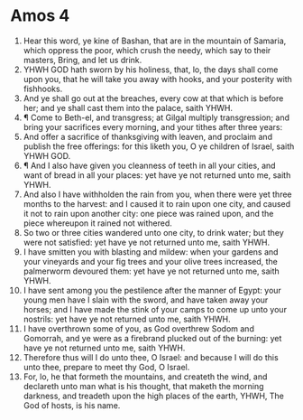 ﻿# Amos 4
1. Hear this word, ye kine of Bashan, that are in the mountain of Samaria, which oppress the poor, which crush the needy, which say to their masters, Bring, and let us drink. 
2. YHWH GOD hath sworn by his holiness, that, lo, the days shall come upon you, that he will take you away with hooks, and your posterity with fishhooks. 
3. And ye shall go out at the breaches, every cow at that which is before her; and ye shall cast them into the palace, saith YHWH. 
4. ¶ Come to Beth-el, and transgress; at Gilgal multiply transgression; and bring your sacrifices every morning, and your tithes after three years: 
5. And offer a sacrifice of thanksgiving with leaven, and proclaim and publish the free offerings: for this liketh you, O ye children of Israel, saith YHWH GOD. 
6. ¶ And I also have given you cleanness of teeth in all your cities, and want of bread in all your places: yet have ye not returned unto me, saith YHWH. 
7. And also I have withholden the rain from you, when there were yet three months to the harvest: and I caused it to rain upon one city, and caused it not to rain upon another city: one piece was rained upon, and the piece whereupon it rained not withered. 
8. So two or three cities wandered unto one city, to drink water; but they were not satisfied: yet have ye not returned unto me, saith YHWH. 
9. I have smitten you with blasting and mildew: when your gardens and your vineyards and your fig trees and your olive trees increased, the palmerworm devoured them: yet have ye not returned unto me, saith YHWH. 
10. I have sent among you the pestilence after the manner of Egypt: your young men have I slain with the sword, and have taken away your horses; and I have made the stink of your camps to come up unto your nostrils: yet have ye not returned unto me, saith YHWH. 
11. I have overthrown some of you, as God overthrew Sodom and Gomorrah, and ye were as a firebrand plucked out of the burning: yet have ye not returned unto me, saith YHWH. 
12. Therefore thus will I do unto thee, O Israel: and because I will do this unto thee, prepare to meet thy God, O Israel. 
13. For, lo, he that formeth the mountains, and createth the wind, and declareth unto man what is his thought, that maketh the morning darkness, and treadeth upon the high places of the earth, YHWH, The God of hosts, is his name. 

